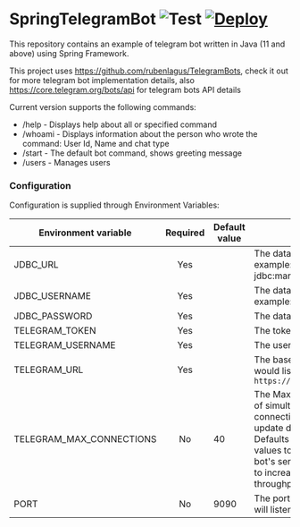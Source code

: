 # SpringTelegramBot ![Test](https://github.com/UnAfraid/SpringTelegramBot/workflows/Test/badge.svg) [![Deploy](https://www.herokucdn.com/deploy/button.svg)](https://heroku.com/deploy?template=https://github.com/UnAfraid/SpringTelegramBot)

This repository contains an example of telegram bot written in Java (11 and above) using Spring Framework.

This project uses https://github.com/rubenlagus/TelegramBots, check it out for more telegram bot implementation details, also https://core.telegram.org/bots/api for telegram bots API details

Current version supports the following commands:
* /help - Displays help about all or specified command
* /whoami - Displays information about the person who wrote the command: User Id, Name and chat type
* /start - The default bot command, shows greeting message
* /users - Manages users


### Configuration
Configuration is supplied through Environment Variables:

| Environment variable 	    | Required 	| Default value 	| Description                                                                    	                                                                                                                                                    |
|---------------------------|:--------:	|---------------	|--------------------------------------------------------------------------------	                                                                                                                                                    |
| JDBC_URL             	    |    Yes   	|               	| The database url in jdbc format example: jdbc:mariadb://localhost/my_bot       	                                                                                                                                                    |
| JDBC_USERNAME        	    |    Yes   	|               	| The database username example: my_bot                                          	                                                                                                                                                    |
| JDBC_PASSWORD        	    |    Yes   	|               	| The database password                                                          	                                                                                                                                                    |
| TELEGRAM_TOKEN       	    |    Yes   	|               	| The token from [@BotFather](https://t.me/BotFather)                              	                                                                                                                                                    |
| TELEGRAM_USERNAME    	    |    Yes   	|               	| The username from [@BotFather](https://t.me/BotFather)                                                                                                                                                                                |
| TELEGRAM_URL         	    |    Yes   	|               	| The base url on which your bot would listen example: `https://mybot.example.com` 	                                                                                                                                                    |
| TELEGRAM_MAX_CONNECTIONS  |    No   	| 40            	| The Maximum allowed number of simultaneous HTTPS connections to the webhook for update delivery, 1-100. Defaults to 40. Use lower values to limit the load on your bot's server, and higher values to increase your bot's throughput 	|
| PORT                 	    |    No    	| 9090          	| The port on which web server will listen for incoming requests                 	                                                                                                                                                    |
